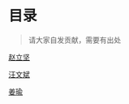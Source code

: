 # 目录

> 请大家自发贡献，需要有出处

 [赵立坚](https://github.com/jiayouba233/run/tree/main/%E5%A4%96%E4%BA%A4%E9%83%A8%E5%8F%91%E8%A8%80%E7%B2%BE%E9%80%89/%E8%B5%B5%E7%AB%8B%E5%9D%9A)
 
 [汪文斌](https://github.com/jiayouba233/run/tree/main/%E5%A4%96%E4%BA%A4%E9%83%A8%E5%8F%91%E8%A8%80%E7%B2%BE%E9%80%89/%E6%B1%AA%E6%96%87%E6%96%8C)
 
 [姜瑜](https://github.com/jiayouba233/run/tree/main/%E5%A4%96%E4%BA%A4%E9%83%A8%E5%8F%91%E8%A8%80%E7%B2%BE%E9%80%89/%E5%A7%9C%E7%91%9C)
